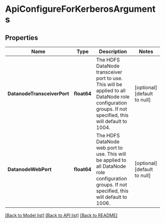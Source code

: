 # ApiConfigureForKerberosArguments

## Properties
Name | Type | Description | Notes
------------ | ------------- | ------------- | -------------
**DatanodeTransceiverPort** | **float64** | The HDFS DataNode transceiver port to use. This will be applied to all DataNode role configuration groups. If not specified, this will default to 1004. | [optional] [default to null]
**DatanodeWebPort** | **float64** | The HDFS DataNode web port to use.  This will be applied to all DataNode role configuration groups. If not specified, this will default to 1006. | [optional] [default to null]

[[Back to Model list]](../README.md#documentation-for-models) [[Back to API list]](../README.md#documentation-for-api-endpoints) [[Back to README]](../README.md)

